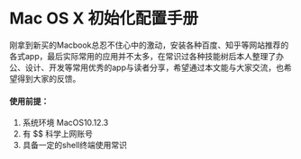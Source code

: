 # Mac OS X 初始化配置手册

刚拿到新买的Macbook总忍不住心中的激动，安装各种百度、知乎等网站推荐的各式app，最后实际常用的应用并不太多，在常识过各种技能树后本人整理了办公、设计、开发等常用优秀的app与读者分享，希望通过本文能与大家交流，也希望得到大家的反馈。

#### 使用前提：

1. 系统环境 MacOS10.12.3
2. 有 $$ 科学上网账号
3. 具备一定的shell终端使用常识



